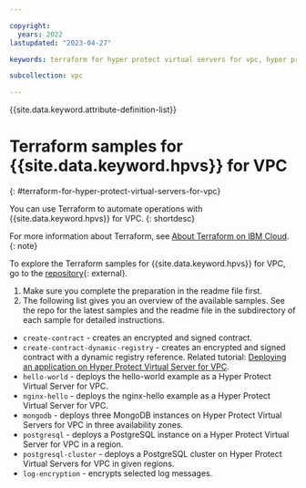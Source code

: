 ```yaml
---

copyright:
  years: 2022
lastupdated: "2023-04-27"

keywords: terraform for hyper protect virtual servers for vpc, hyper protect virtual server automation

subcollection: vpc

---
```


{{site.data.keyword.attribute-definition-list}}

# Terraform samples for {{site.data.keyword.hpvs}} for VPC
{: #terraform-for-hyper-protect-virtual-servers-for-vpc}

You can use Terraform to automate operations with {{site.data.keyword.hpvs}} for VPC.
{: shortdesc}

For more information about Terraform, see [About Terraform on IBM Cloud](/docs/ibm-cloud-provider-for-terraform?topic=ibm-cloud-provider-for-terraform-about).
{: note}

To explore the Terraform samples for {{site.data.keyword.hpvs}} for VPC, go to the [repository](https://github.com/ibm-hyper-protect/linuxone-vsi-automation-samples/tree/master/terraform-hpvs){: external}. 

1. Make sure you complete the preparation in the readme file first. 
2. The following list gives you an overview of the available samples. See the repo for the latest samples and the readme file in the subdirectory of each sample for detailed instructions. 

- `create-contract` - creates an encrypted and signed contract.
- `create-contract-dynamic-registry` - creates an encrypted and signed contract with a dynamic registry reference. Related tutorial: [Deploying an application on Hyper Protect Virtual Server for VPC](/docs/vpc?topic=vpc-financial-transaction-confidential-computing-on-hyper-protect-virtual-server-for-vpc).
- `hello-world` - deploys the hello-world example as a Hyper Protect Virtual Server for VPC.
- `nginx-hello` - deploys the nginx-hello example as a Hyper Protect Virtual Server for VPC.
- `mongodb` - deploys three MongoDB instances on Hyper Protect Virtual Servers for VPC in three availability zones.
- `postgresql` - deploys a PostgreSQL instance on a Hyper Protect Virtual Server for VPC in a region.
- `postgresql-cluster` - deploys a PostgreSQL cluster on Hyper Protect Virtual Servers for VPC in given regions.
- `log-encryption` - encrypts selected log messages.
